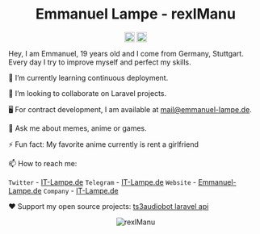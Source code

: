 <p align="center"> <h1 align="center"> Emmanuel Lampe - rexlManu </h1> </p>
<p align="center">
<a href="https://github.com/rexlManu" target="_blank"><img align="center" src="https://cdn.jsdelivr.net/npm/simple-icons@3.0.1/icons/github.svg" alt="rexlManu" height="20" width="20" /></a>
<a href="https://twitter.com/rexlManu" target="_blank"><img align="center" src="https://cdn.jsdelivr.net/npm/simple-icons@3.0.1/icons/twitter.svg" alt="rexlManu" height="20" width="20" /></a>
</p>

Hey, I am Emmanuel, 19 years old and I come from Germany, Stuttgart. Every day I try to improve myself and perfect my skills.

<!--🔭 I’m currently working on opensource project [name](https://github.com/rexlManu/name)-->

🌱 I’m currently learning continuous deployment.

👯 I’m looking to collaborate on Laravel projects.

🖥 For contract development, I am available at mail@emmanuel-lampe.de.

💬 Ask me about memes, anime or games.

⚡ Fun fact: My favorite anime currently is rent a girlfriend 

📫 How to reach me:

`Twitter` - [IT-Lampe.de](https://twitter.com/rexlManu)
`Telegram` - [IT-Lampe.de](https://t.me/rexlManu)
`Website` - [Emmanuel-Lampe.de](https://emmanuel-lampe.de)
`Company` - [IT-Lampe.de](https://it-lampe.de)

❤️ Support my open source projects: [ts3audiobot laravel api](https://github.com/rexlManu/ts3audiobot)

<!--
**elangosundar/elangosundar** is a ✨ _special_ ✨ repository because its `README.md` (this file) appears on your GitHub profile.

Here are some ideas to get you started:

- 🔭 I’m currently working on ...
- 🌱 I’m currently learning ...
- 👯 I’m looking to collaborate on ...
- 🤔 I’m looking for help with ...
- 💬 Ask me about ...
- 📫 How to reach me: ...
- 😄 Pronouns: ...
- ⚡ Fun fact: ...
-->

<p align="center">
	<img src=https://github-readme-stats.vercel.app/api?username=rexlManu&show_icons=true alt=rexlManu />
</p>
